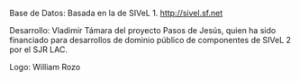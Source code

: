 
Base de Datos: Basada en la de SIVeL 1. http://sivel.sf.net

Desarrollo: Vladimir Támara del proyecto Pasos de Jesús, quien ha
  sido financiado para desarrollos de dominio público de componentes
  de SIVeL 2 por el SJR LAC.

Logo: William Rozo 
